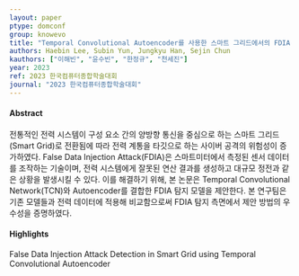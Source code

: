 ```yaml
---
layout: paper
ptype: domconf 
group: knowevo
title: "Temporal Convolutional Autoencoder를 사용한 스마트 그리드에서의 FDIA 탐지 기법"
authors: Haebin Lee, Subin Yun, Jungkyu Han, Sejin Chun
kauthors: ["이해빈", "윤수빈", "한정규", "천세진"]
year: 2023
ref: 2023 한국컴퓨터종합학술대회 
journal: "2023 한국컴퓨터종합학술대회"
---
```


<h4><span class="badge badge-info">Abstract</span></h4>
  전통적인 전력 시스템이 구성 요소 간의 양방향 통신을 중심으로 하는 스마트 그리드(Smart Grid)로 전환됨에 따라 전력 계통을 타깃으로 하는 사이버 공격의 위험성이 증가하였다. False Data Injection Attack(FDIA)은 스마트미터에서 측정된 센서 데이터를 조작하는 기술이며, 전력 시스템에게 잘못된 연산 결과를 생성하고 대규모 정전과 같은 상황을 발생시킬 수 있다. 이를 해결하기 위해, 본 논문은 Temporal Convolutional Network(TCN)와 Autoencoder를 결합한 FDIA 탐지 모델을 제안한다. 본 연구팀은 기존 모델들과 전력 데이터에 적용해 비교함으로써 FDIA 탐지 측면에서 제안 방법의 우수성을 증명하였다.
<h4><span class="badge badge-info">Highlights</span></h4>

<div class="alert alert-warning" role="alert">
   False Data Injection Attack Detection in Smart Grid using Temporal Convolutional Autoencoder
</div>
